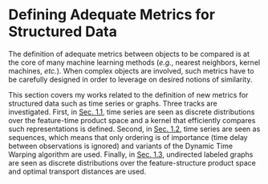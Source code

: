 # Defining Adequate Metrics for Structured Data

The definition of adequate metrics between objects to be compared is at the
core of many machine learning methods (_e.g._, nearest neighbors, kernel
machines, _etc._).
When complex objects are involved, such metrics have to be carefully designed
in order to leverage on desired notions of similarity.

This section covers my works related to the definition of new metrics for
structured data such as time series or graphs.
Three tracks are investigated.
First, in [Sec. 1.1](01/temporal_kernel.html), time series are seen as discrete
distributions over the feature-time product space and a kernel that
efficiently compares such representations is defined.
Second, in [Sec. 1.2](01/dtw.html), time series are seen as sequences, which
means that only ordering is of importance (time delay between observations
is ignored) and variants of the Dynamic Time Warping algorithm are used.
Finally, in [Sec. 1.3](01/ot.html), undirected labeled graphs are seen as
discrete distributions over the feature-structure product space and
optimal transport distances are used.
